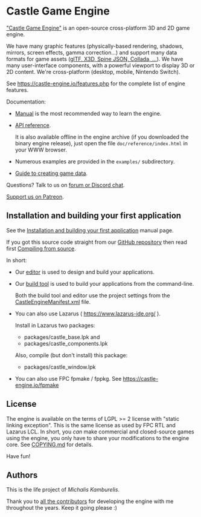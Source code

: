 Castle Game Engine
==================

["Castle Game Engine"](https://castle-engine.io/) is an open-source cross-platform 3D and 2D game engine.

We have many graphic features (physically-based rendering, shadows, mirrors, screen effects, gamma correction...) and support many data formats for game assets ([glTF, X3D, Spine JSON, Collada, ...](https://castle-engine.io/creating_data_model_formats.php)).
We have many user-interface components,
with a powerful viewport to display 3D or 2D content.
We're cross-platform (desktop, mobile, Nintendo Switch).

See https://castle-engine.io/features.php
for the complete list of engine features.

Documentation:

- [Manual](https://castle-engine.io/manual_intro.php) is the most recommended way to learn the engine.

- [API reference](https://castle-engine.io/apidoc/html/index.html).

    It is also available offline in the engine archive (if you downloaded the binary engine release), just open the file `doc/reference/index.html` in your WWW browser.

- Numerous examples are provided in the `examples/` subdirectory.

- [Guide to creating game data](https://castle-engine.io/creating_data_intro.php).

Questions? Talk to us on [forum or Discord chat](https://castle-engine.io/talk.php).

[Support us on Patreon](https://www.patreon.com/castleengine).

Installation and building your first application
---------

See the [Installation and building your first application](https://castle-engine.io/manual_install_run_first.php) manual page.

If you got this source code straight from our [GitHub repository](https://github.com/castle-engine/castle-engine/) then read first [Compiling from source](https://castle-engine.io/compiling_from_source.php).

In short:

- Our [editor](https://castle-engine.io/manual_editor.php) is used to design and build your applications.

- Our [build tool](https://castle-engine.io/build_tool) is used to build your applications from the command-line.

    Both the build tool and editor use the project settings
    from the [CastleEngineManifest.xml](https://castle-engine.io/project_manifest)
    file.

- You can also use Lazarus ( https://www.lazarus-ide.org/ ).

    Install in Lazarus two packages:

    - packages/castle_base.lpk and
    - packages/castle_components.lpk

    Also, compile (but don't install) this package:

    - packages/castle_window.lpk

- You can also use FPC fpmake / fppkg.
  See https://castle-engine.io/fpmake

License
-------

The engine is available on the terms of LGPL >= 2 license
with "static linking exception". This is the same license
as used by FPC RTL and Lazarus LCL. In short, you *can* make
commercial and closed-source games using the engine,
you only have to share your modifications to the engine core.
See [COPYING.md](https://github.com/castle-engine/castle-engine/blob/master/COPYING.md) for details.

Have fun!

Authors
-------

This is the life project of _Michalis Kamburelis_.

Thank you to [all the contributors](https://github.com/castle-engine/castle-engine/graphs/contributors) for developing the engine with me throughout the years. Keep it going please :)
